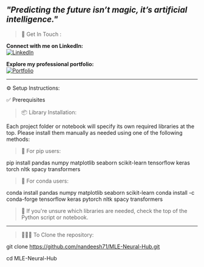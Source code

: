 *"Predicting the future isn’t magic, it’s artificial intelligence."*
-------------------------------------------------------------------------------------------------------
> 🔗 Get In Touch :

**Connect with me on LinkedIn:**  
[![LinkedIn](https://img.shields.io/badge/LinkedIn-%230A66C2.svg?&style=for-the-badge&logo=linkedin&logoColor=white)](https://www.linkedin.com/in/nandeesh71)

**Explore my professional portfolio:**  
[![Portfolio](https://img.shields.io/badge/Portfolio-%231E1E1E.svg?&style=for-the-badge&logo=googlechrome&logoColor=white)](https://nandeesh-71.web.app)



-------------------------------------------------------------------------------------------------------


⚙️ Setup Instructions:

✅ Prerequisites

> 📦 Library Installation:

Each project folder or notebook will specify its own required libraries at the top.
Please install them manually as needed using one of the following methods:

> 📌 For pip users:

pip install pandas numpy matplotlib seaborn scikit-learn tensorflow keras torch nltk spacy transformers

> 📌 For conda users:

conda install pandas numpy matplotlib seaborn scikit-learn
conda install -c conda-forge tensorflow keras pytorch nltk spacy transformers

> 📍 If you're unsure which libraries are needed, check the top of the Python script or notebook.


-------------------------------------------------------------------------------------------------------


> 🧑🏻‍💻 To Clone the repository:

git clone https://github.com/nandeesh71/MLE-Neural-Hub.git

cd MLE-Neural-Hub
